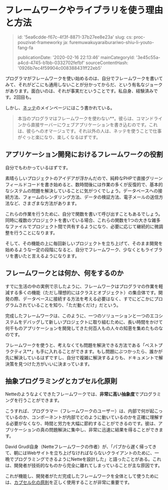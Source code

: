 フレームワークやライブラリを使う理由と方法
=====================

> id: '5ea6cdde-f67c-4f3f-8871-37b27ee8e23a'
> slug:
> 	cs: proc-pouzivat-frameworky
> 	ja: furemuwakuyaraiburariwo-shiu-li-youto-fang-fa
> 
> publicationDate: '2020-02-16 22:13:46'
> mainCategoryId: '3e45c55a-a4cd-4745-b1bb-0332702fefbf'
> sourceContentHash: '0926b7ec4f59904c008388431ff22eb5'

プログラマがフレームワークを使い始めるのは、自分でフレームワークを書いてみて、それがどこにも通用しないことが分かってからだ、という有名なジョークがあります。面白いのは、それが事実だということです。私自身、経験済みです。2回目も。

しかし、<a href="https://nette.org">ネッテ</a>のメインページにはこう書かれている。

> 本当のプログラマはフレームワークを使わない**。彼らは、コマンドラインから直接サーバーにウェブアプリケーションを書き込むのです。これは、彼らへのオマージュです。それ以外の人は、ネッテを使うことで仕事がぐっと楽になり、楽しくなるはずです。

アプリケーション開発におけるフレームワークの役割
-----------------------------------

自分でもわかっているはずです。

素晴らしいプロジェクトのアイデアが浮かんだので、純粋なPHPで直接グリーンフィールドコードを書き始めると、数時間後には作業の多くが反復的で、基本的なシステムの問題を解決していることに気がつくでしょう。データベースへの接続方法、フォームのレンダリング方法、データの検証方法、電子メールの送信方法など、さまざまな方法があります。

これらの作業を行うために、自分で関数を書いて呼び出すこともあるでしょう。同時に複数のプロジェクトを書いている場合、これらの関数を1つの大きな雑多なファイルでプロジェクト間で共有するようになり、必要に応じて継続的に微調整を行うことになります。

そして、その機能の上に毎回新しいプロジェクトを立ち上げて、そのまま開発を始めるような一定の段階になると、自分でフレームワーク、少なくともライブラリを書いたと言えるようになります。

フレームワークとは何か、何をするのか
-------------------------

すでに生活の中の実例で示したように、フレームワークはプログラマの作業を軽減する多くの機能（ただし理想的にはクラスとオブジェクト）の集合体です。開発の際、データベースに接続する方法を考える必要はなく、すでにどこかにプログラムされていることを知り、「ただ動くだけ」だという。

完成したフレームワークは、このように、一つのソリューションと一つのエコシステムをデバッグして新しいプロジェクトに取り組むために、長い時間をかけて何千ものアプリケーションを開発してきた何百人もの人々の知恵を集めたものなのです。

フレームワークを使うと、考えなくても問題を解決できる方法である「ベストプラクティス**」も手に入れることができます。もし問題にぶつかったら、誰かが先に解決しているはずですし、自分で複雑に解決するよりも、ドキュメントで解決策を見つけた方がいいに決まっています。

抽象プログラミングとカプセル化原則
---------------------------------------------

Netteのようなよくできたフレームワークでは、**非常に高い抽象度**でプログラミングを行うことができます。

こうすれば、プログラマー（フレームワークのユーザー）は、内部で何が起こっているのか、コンポーネントが内部でどのように動いているのかを正確に理解する必要がなくなり、時間と労力を大幅に節約することができるのです。彼は、アプリケーションの真の問題解決に集中し、非常に迅速に結果を得ることができます。

David Grudl自身（Netteフレームワークの作者）が、「パブから遅く帰ってきて、朝にはWebサイトを立ち上げなければならないクライアントのために、一晩でプログラミングできるようにNetteを設計した」と語ったことがある。これは、開発者が技術的なものから完全に離れてしまっていることが主な原因です。

これが機能し、開発者がただ完成したフレームワークを全体として使うためには、<a href="/encapsulation">カプセル化の原則</a>を正しく使用することが非常に重要です。
